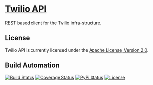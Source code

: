 # [Twilio API](http://twilio-api.hive.pt)

REST based client for the Twilio infra-structure.

## License

Twilio API is currently licensed under the [Apache License, Version 2.0](http://www.apache.org/licenses/).

## Build Automation

[![Build Status](https://travis-ci.org/hivesolutions/twilio_api.svg?branch=master)](https://travis-ci.org/hivesolutions/twilio_api)
[![Coverage Status](https://coveralls.io/repos/hivesolutions/twilio_api/badge.svg?branch=master)](https://coveralls.io/r/hivesolutions/twilio_api?branch=master)
[![PyPi Status](https://img.shields.io/pypi/v/twilio_api.svg)](https://pypi.python.org/pypi/twilio_api)
[![License](https://img.shields.io/badge/license-Apache%202.0-blue.svg)](https://www.apache.org/licenses/)
